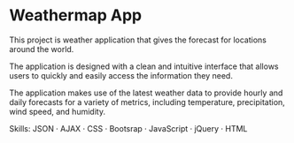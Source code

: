 # Weathermap App


This project is weather application that gives the forecast for locations around the world. 

The application is designed with a clean and intuitive interface that allows users to quickly and easily access the information they need.

The application makes use of the latest weather data to provide hourly and daily forecasts for a variety of metrics, including temperature, precipitation, wind speed, and humidity.



Skills: JSON · AJAX · CSS · Bootsrap · JavaScript · jQuery · HTML
